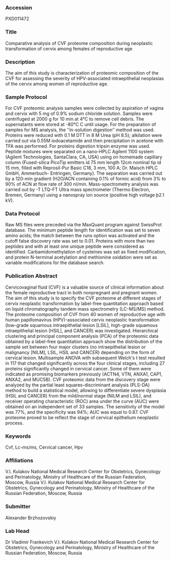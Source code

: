 ### Accession
PXD011472

### Title
Comparative analysis of CVF proteome composition during neoplastic transformation of cervix among females of reproductive age

### Description
The aim of this study is characterization of proteomic composition of the CVF for assessing the severity of HPV-associated intraepithelial neoplasias of the cervix among women of reproductive age.

### Sample Protocol
For CVF proteomic analysis samples were collected by aspiration of vagina and cervix with 5 mg of 0.9% sodium chloride solution. Samples were centrifuged at 2000 g for 10 min at 4°C to remove cell debris. The supernatants were stored at -80°С C until usage. For the preparation of samples for MS analysis, the ‘‘in-solution digestion’’ method was used. Proteins were reduced with 0.1 М DTT in 8 M Urea (pH 8.5); alkilation were carried out via 0.55M iodoacetamide and then precipitation in acetone with TFA was performed. For proteins digestion tripsin enzyme was used. Peptide mixtures were separated on a nano-HPLC Agilent 1100 system (Agilent Technologies, SantaClara, CA, USA) using on homemade capillary column (Fused-silica PicoTip emitters id 75 mm length 12cm nominal tip id 15 mm, filled with Reprosil-Pur Basic C18, 3 mm, 100 A; Dr. Maisch HPLC GmbH, Ammerbuch- Entringen, Germany). The separation was carried out by a 120-min gradient (H2O/ACN containing 0.1% of formic acid) from 3% to 90% of ACN at flow rate of 300 nl/min. Mass-spectrometry analysis was carried out by -T LTQ-FT Ultra mass spectrometer (Thermo Electron, Bremen, Germany) using a nanospray ion source (positive high voltage þ2.1 kV).

### Data Protocol
Raw MS files were preceded via the MaxQuant program against SwissProt database. The minimum peptide length for identification was set to seven amino acids; the match between the runs option was activated and the cutoff false discovery rate was set to 0.01. Proteins with more than two peptides and with at least one unique peptide were considered as identified. Carbamidomethylation of cysteines was set as fixed modification, and protein N-terminal acetylation and methionine oxidation were set as variable modifications for the database search.

### Publication Abstract
Cervicovaginal fluid (CVF) is a valuable source of clinical information about the female reproductive tract in both nonpregnant and pregnant women. The aim of this study is to specify the CVF proteome at different stages of cervix neoplastic transformation by label-free quantitation approach based on liquid chromatography tandem mass spectrometry (LC-MS/MS) method. The proteome composition of CVF from 40 women of reproductive age with human papillomavirus (HPV)-associated cervix neoplastic transformation (low-grade squamous intraepithelial lesion [LSIL], high-grade squamous intraepithelial lesion [HSIL], and CANCER) was investigated. Hierarchical clustering and principal component analysis (PCA) of the proteomic data obtained by a label-free quantitation approach show the distribution of the sample set between four major clusters (no intraepithelial lesion or malignancy [NILM], LSIL, HSIL and CANCER) depending on the form of cervical lesion. Multisample ANOVA with subsequent Welch's t test resulted in 117 that changed significantly across the four clinical stages, including 27 proteins significantly changed in cervical cancer. Some of them were indicated as promising biomarkers previously (ACTN4, VTN, ANXA1, CAP1, ANXA2, and MUC5B). CVF proteomic data from the discovery stage were analyzed by the partial least squares-discriminant analysis (PLS-DA) method to build a statistical model, allowing to differentiate severe dysplasia (HSIL and CANCER) from the mild/normal stage (NILM and LSIL), and receiver operating characteristic (ROC) area under the curve (AUC) were obtained on an independent set of 33 samples. The sensitivity of the model was 77%, and the specificity was 94%; AUC was equal to 0.87. CVF proteome proved to be reflect the stage of cervical epithelium neoplastic process.

### Keywords
Cvf, Lc-ms/ms, Cervical cancer, Hpv

### Affiliations
V.I. Kulakov National Medical Research Center for Obstetrics, Gynecology and Perinatology, Ministry of Healthcare of the Russian Federation, Moscow, Russia
V.I. Kulakov National Medical Research Center for Obstetrics, Gynecology and Perinatology,
Ministry of Healthcare of the Russian Federation, Moscow, Russia

### Submitter
Alexander Brzhozovskiy

### Lab Head
Dr Vladimir Frankevich
V.I. Kulakov National Medical Research Center for Obstetrics, Gynecology and Perinatology, Ministry of Healthcare of the Russian Federation, Moscow, Russia


